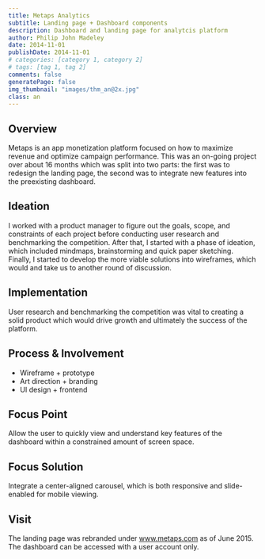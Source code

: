 ```yaml
---
title: Metaps Analytics
subtitle: Landing page + Dashboard components 
description: Dashboard and landing page for analytcis platform
author: Philip John Madeley
date: 2014-11-01
publishDate: 2014-11-01
# categories: [category 1, category 2]
# tags: [tag 1, tag 2]
comments: false
generatePage: false
img_thumbnail: "images/thm_an@2x.jpg"
class: an
---
```


## Overview
Metaps is an app monetization platform focused on how to maximize revenue and optimize campaign performance.
This was an on-going project over about 16 months which was split into two parts: the first was to redesign the landing page, the second was to integrate new features into the preexisting dashboard.

## Ideation
I worked with a product manager to figure out the goals, scope, and constraints of each project before conducting user research and benchmarking the competition.
After that, I started with a phase of ideation, which included mindmaps, brainstorming and quick paper sketching. 
Finally, I started to develop the more viable solutions into wireframes, which would and take us to another round of discussion.

## Implementation
User research and benchmarking the competition was vital to creating a solid product which would drive growth and ultimately the success of the platform.

## Process & Involvement
* Wireframe + prototype
* Art direction + branding
* UI design + frontend

## Focus Point
Allow the user to quickly view and understand key features of the dashboard within a constrained amount of screen space.

## Focus Solution
Integrate a center-aligned carousel, which is both responsive and slide-enabled for mobile viewing.

## Visit
The landing page was rebranded under www.metaps.com as of June 2015.
The dashboard can be accessed with a user account only.